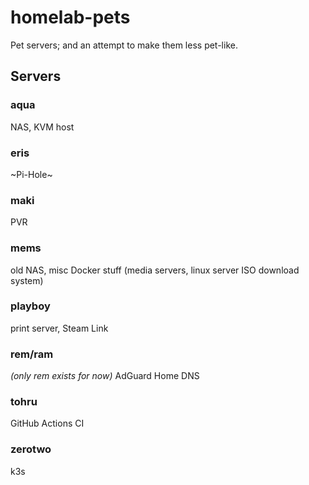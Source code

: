 # homelab-pets

Pet servers; and an attempt to make them less pet-like.

## Servers

### aqua

NAS, KVM host

### eris

~Pi-Hole~

### maki

PVR

### mems

old NAS, misc Docker stuff (media servers, linux server ISO download system)

### playboy

print server, Steam Link

### rem/ram

_(only rem exists for now)_ AdGuard Home DNS

### tohru

GitHub Actions CI

### zerotwo

k3s
